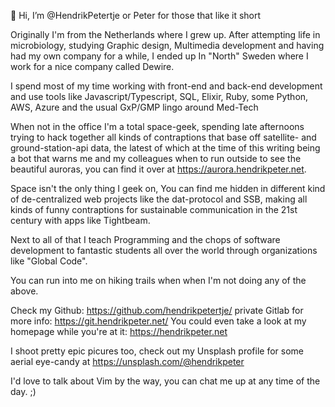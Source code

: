 👋 Hi, I’m @HendrikPetertje or Peter for those that like it short

Originally I'm from the Netherlands where I grew up. 
After attempting life in microbiology, studying Graphic design, Multimedia development and having had my own company for a while, I ended up In "North" Sweden where I work for a nice company called Dewire. 

I spend most of my time working with front-end and back-end development and use tools like Javascript/Typescript, SQL, Elixir, Ruby, some Python, AWS, Azure and the usual GxP/GMP lingo around Med-Tech

When not in the office I'm a total space-geek, spending late afternoons trying to hack together all kinds of contraptions that base off satellite- and ground-station-api data, the latest of which at the time of this writing being a bot that warns me and my colleagues when to run outside to see the beautiful auroras, you can find it over at https://aurora.hendrikpeter.net. 

Space isn't the only thing I geek on, You can find me hidden in different kind of de-centralized web projects like the dat-protocol and SSB, making all kinds of funny contraptions for sustainable communication in the 21st century with apps like Tightbeam. 

Next to all of that I teach Programming and the chops of software development to fantastic students all over the world through organizations like "Global Code".

You can run into me on hiking trails when when I'm not doing any of the above.

Check my Github: https://github.com/hendrikpetertje/
private Gitlab for more info: https://git.hendrikpeter.net/
You could even take a look at my homepage while you're at it: https://hendrikpeter.net

I shoot pretty epic picures too, check out my Unsplash profile for some aerial eye-candy at https://unsplash.com/@hendrikpeter

I'd love to talk about Vim by the way, you can chat me up at any time of the day. ;)
